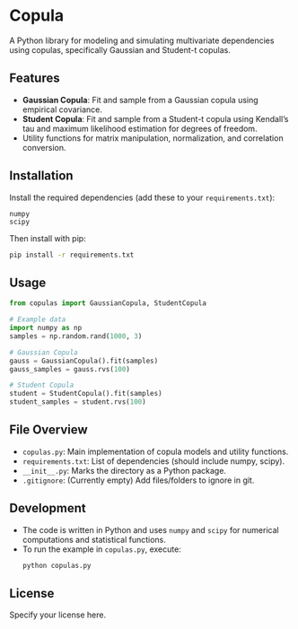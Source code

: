 # Copula

A Python library for modeling and simulating multivariate dependencies using copulas, specifically Gaussian and Student-t copulas.

## Features

- **Gaussian Copula**: Fit and sample from a Gaussian copula using empirical covariance.
- **Student Copula**: Fit and sample from a Student-t copula using Kendall’s tau and maximum likelihood estimation for degrees of freedom.
- Utility functions for matrix manipulation, normalization, and correlation conversion.

## Installation

Install the required dependencies (add these to your `requirements.txt`):

```
numpy
scipy
```

Then install with pip:

```bash
pip install -r requirements.txt
```

## Usage

```python
from copulas import GaussianCopula, StudentCopula

# Example data
import numpy as np
samples = np.random.rand(1000, 3)

# Gaussian Copula
gauss = GaussianCopula().fit(samples)
gauss_samples = gauss.rvs(100)

# Student Copula
student = StudentCopula().fit(samples)
student_samples = student.rvs(100)
```

## File Overview

- `copulas.py`: Main implementation of copula models and utility functions.
- `requirements.txt`: List of dependencies (should include numpy, scipy).
- `__init__.py`: Marks the directory as a Python package.
- `.gitignore`: (Currently empty) Add files/folders to ignore in git.

## Development

- The code is written in Python and uses `numpy` and `scipy` for numerical computations and statistical functions.
- To run the example in `copulas.py`, execute:
  ```bash
  python copulas.py
  ```

## License

Specify your license here. 